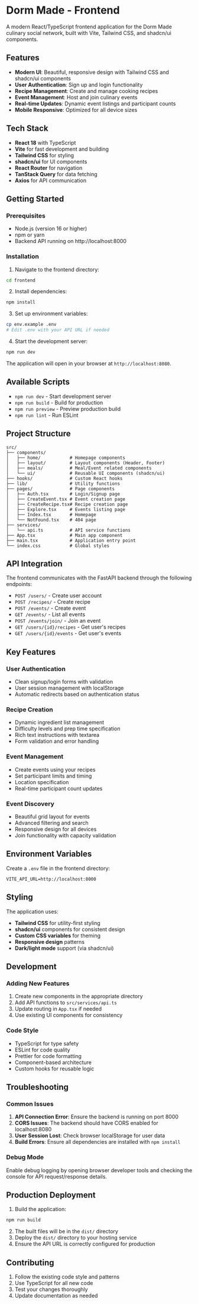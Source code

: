 # Dorm Made - Frontend

A modern React/TypeScript frontend application for the Dorm Made culinary social network, built with Vite, Tailwind CSS, and shadcn/ui components.

## Features

- **Modern UI**: Beautiful, responsive design with Tailwind CSS and shadcn/ui components
- **User Authentication**: Sign up and login functionality
- **Recipe Management**: Create and manage cooking recipes
- **Event Management**: Host and join culinary events
- **Real-time Updates**: Dynamic event listings and participant counts
- **Mobile Responsive**: Optimized for all device sizes

## Tech Stack

- **React 18** with TypeScript
- **Vite** for fast development and building
- **Tailwind CSS** for styling
- **shadcn/ui** for UI components
- **React Router** for navigation
- **TanStack Query** for data fetching
- **Axios** for API communication

## Getting Started

### Prerequisites

- Node.js (version 16 or higher)
- npm or yarn
- Backend API running on http://localhost:8000

### Installation

1. Navigate to the frontend directory:
```bash
cd frontend
```

2. Install dependencies:
```bash
npm install
```

3. Set up environment variables:
```bash
cp env.example .env
# Edit .env with your API URL if needed
```

4. Start the development server:
```bash
npm run dev
```

The application will open in your browser at `http://localhost:8080`.

## Available Scripts

- `npm run dev` - Start development server
- `npm run build` - Build for production
- `npm run preview` - Preview production build
- `npm run lint` - Run ESLint

## Project Structure

```
src/
├── components/
│   ├── home/           # Homepage components
│   ├── layout/         # Layout components (Header, Footer)
│   ├── meals/          # Meal/Event related components
│   └── ui/             # Reusable UI components (shadcn/ui)
├── hooks/              # Custom React hooks
├── lib/                # Utility functions
├── pages/              # Page components
│   ├── Auth.tsx        # Login/Signup page
│   ├── CreateEvent.tsx # Event creation page
│   ├── CreateRecipe.tsx# Recipe creation page
│   ├── Explore.tsx     # Events listing page
│   ├── Index.tsx       # Homepage
│   └── NotFound.tsx    # 404 page
├── services/
│   └── api.ts          # API service functions
├── App.tsx             # Main app component
├── main.tsx            # Application entry point
└── index.css           # Global styles
```

## API Integration

The frontend communicates with the FastAPI backend through the following endpoints:

- `POST /users/` - Create user account
- `POST /recipes/` - Create recipe
- `POST /events/` - Create event
- `GET /events/` - List all events
- `POST /events/join/` - Join an event
- `GET /users/{id}/recipes` - Get user's recipes
- `GET /users/{id}/events` - Get user's events

## Key Features

### User Authentication
- Clean signup/login forms with validation
- User session management with localStorage
- Automatic redirects based on authentication status

### Recipe Creation
- Dynamic ingredient list management
- Difficulty levels and prep time specification
- Rich text instructions with textarea
- Form validation and error handling

### Event Management
- Create events using your recipes
- Set participant limits and timing
- Location specification
- Real-time participant count updates

### Event Discovery
- Beautiful grid layout for events
- Advanced filtering and search
- Responsive design for all devices
- Join functionality with capacity validation

## Environment Variables

Create a `.env` file in the frontend directory:

```env
VITE_API_URL=http://localhost:8000
```

## Styling

The application uses:
- **Tailwind CSS** for utility-first styling
- **shadcn/ui** components for consistent design
- **Custom CSS variables** for theming
- **Responsive design** patterns
- **Dark/light mode** support (via shadcn/ui)

## Development

### Adding New Features

1. Create new components in the appropriate directory
2. Add API functions to `src/services/api.ts`
3. Update routing in `App.tsx` if needed
4. Use existing UI components for consistency

### Code Style

- TypeScript for type safety
- ESLint for code quality
- Prettier for code formatting
- Component-based architecture
- Custom hooks for reusable logic

## Troubleshooting

### Common Issues

1. **API Connection Error**: Ensure the backend is running on port 8000
2. **CORS Issues**: The backend should have CORS enabled for localhost:8080
3. **User Session Lost**: Check browser localStorage for user data
4. **Build Errors**: Ensure all dependencies are installed with `npm install`

### Debug Mode

Enable debug logging by opening browser developer tools and checking the console for API request/response details.

## Production Deployment

1. Build the application:
```bash
npm run build
```

2. The built files will be in the `dist/` directory
3. Deploy the `dist/` directory to your hosting service
4. Ensure the API URL is correctly configured for production

## Contributing

1. Follow the existing code style and patterns
2. Use TypeScript for all new code
3. Test your changes thoroughly
4. Update documentation as needed